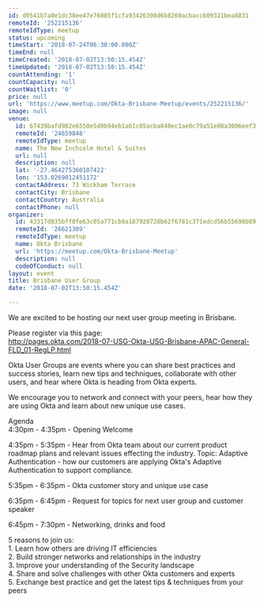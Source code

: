 ```yaml
---
id: d0541b7a0e1dc38ee47e76085f1cfa93426398d6b8260acbacc609321bea8831
remoteId: '252215136'
remoteIdType: meetup
status: upcoming
timeStart: '2018-07-24T06:30:00.000Z'
timeEnd: null
timeCreated: '2018-07-02T13:50:15.454Z'
timeUpdated: '2018-07-02T13:50:15.454Z'
countAttending: '1'
countCapacity: null
countWaitlist: '0'
price: null
url: 'https://www.meetup.com/Okta-Brisbane-Meetup/events/252215136/'
image: null
venue:
  id: 67439bafd982e6550e5d0b94eb1a61c05acba840ec1ae0c79a51e08a3006eef3
  remoteId: '24659848'
  remoteIdType: meetup
  name: The New Inchcolm Hotel & Suites
  url: null
  description: null
  lat: '-27.464275360107422'
  lon: '153.0269012451172'
  contactAddress: 73 Wickham Terrace
  contactCity: Brisbane
  contactCountry: Australia
  contactPhone: null
organizer:
  id: 43317d035bff0fe63c05a771cb9a187920728b62f6781c371edcd56b55690b89
  remoteId: '26621389'
  remoteIdType: meetup
  name: Okta Brisbane
  url: 'https://meetup.com/Okta-Brisbane-Meetup'
  description: null
  codeOfConduct: null
layout: event
title: Brisbane User Group
date: '2018-07-02T13:50:15.454Z'

---
```

<p>We are excited to be hosting our next user group meeting in Brisbane.</p> <p>Please register via this page:<br/><a href="http://pages.okta.com/2018-07-USG-Okta-USG-Brisbane-APAC-General-FLD_01-RegLP.html" class="linkified">http://pages.okta.com/2018-07-USG-Okta-USG-Brisbane-APAC-General-FLD_01-RegLP.html</a></p> <p>Okta User Groups are events where you can share best practices and success stories, learn new tips and techniques, collaborate with other users, and hear where Okta is heading from Okta experts.</p> <p>We encourage you to network and connect with your peers, hear how they are using Okta and learn about new unique use cases.</p> <p>Agenda<br/>4:30pm - 4:35pm - Opening Welcome</p> <p>4:35pm - 5:35pm - Hear from Okta team about our current product roadmap plans and relevant issues effecting the industry. Topic: Adaptive Authentication - how our customers are applying Okta's Adaptive Authentication to support compliance.</p> <p>5:35pm - 6:35pm - Okta customer story and unique use case</p> <p>6:35pm - 6:45pm - Request for topics for next user group and customer speaker</p> <p>6:45pm - 7:30pm - Networking, drinks and food</p> <p>5 reasons to join us:<br/>1. Learn how others are driving IT efficiencies<br/>2. Build stronger networks and relationships in the industry<br/>3. Improve your understanding of the Security landscape<br/>4. Share and solve challenges with other Okta customers and experts<br/>5. Exchange best practice and get the latest tips &amp; techniques from your peers</p>
